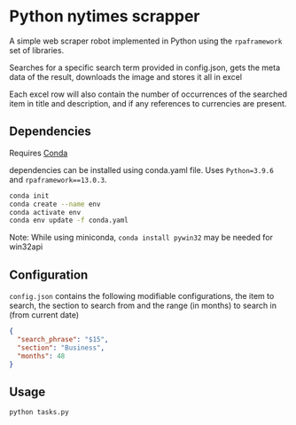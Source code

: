 # Python nytimes scrapper

A simple web scraper robot implemented in Python using the `rpaframework` set of libraries.

Searches for a specific search term provided in config.json, gets the meta data of the result, downloads the image and stores it all in excel

Each excel row will also contain the number of occurrences of the searched item in title and description, and if any references to currencies are present.

## Dependencies

Requires [Conda](https://docs.conda.io/projects/conda/en/latest/user-guide/install/download.html)

dependencies can be installed using conda.yaml file. Uses `Python=3.9.6` and `rpaframework==13.0.3`.

```bash
conda init
conda create --name env
conda activate env
conda env update -f conda.yaml
```

Note: While using miniconda, `conda install pywin32` may be needed for win32api

## Configuration

`config.json` contains the following modifiable configurations, the item to search, the section to search from and the range (in months) to search in (from current date)

```json
{
  "search_phrase": "$15",
  "section": "Business",
  "months": 48
}
```

## Usage

```bash
python tasks.py
```
